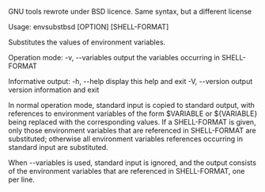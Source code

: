 
GNU tools rewrote under BSD licence. Same syntax, but a different license

Usage: envsubstbsd [OPTION] [SHELL-FORMAT]

Substitutes the values of environment variables.

Operation mode:
  -v, --variables             output the variables occurring in SHELL-FORMAT

Informative output:
  -h, --help                  display this help and exit
  -V, --version               output version information and exit

In normal operation mode, standard input is copied to standard output,
with references to environment variables of the form $VARIABLE or ${VARIABLE}
being replaced with the corresponding values.  If a SHELL-FORMAT is given,
only those environment variables that are referenced in SHELL-FORMAT are
substituted; otherwise all environment variables references occurring in
standard input are substituted.

When --variables is used, standard input is ignored, and the output consists
of the environment variables that are referenced in SHELL-FORMAT, one per line.
